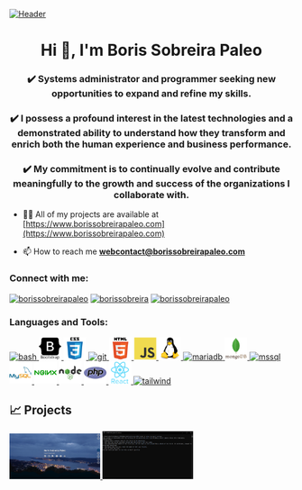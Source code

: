 [![Header](https://www.borissobreirapaleo.com/assets/landscapeNight-NTPZqMUJ.png "Header")](https://www.borissobreirapaleo.com/)

<h1 align="center">Hi 👋, I'm Boris Sobreira Paleo</h1>
<h3 align="center">✔️ Systems administrator and programmer seeking new opportunities to expand and refine my skills.</h3>
<h3 align="center">✔️ I possess a profound interest in the latest technologies and a demonstrated ability to understand how they transform and enrich both the human experience and business performance.</h3>
<h3 align="center">✔️ My commitment is to continually evolve and contribute meaningfully to the growth and success of the organizations I collaborate with.</h3>

- 👨‍💻 All of my projects are available at [https://www.borissobreirapaleo.com](https://www.borissobreirapaleo.com)

- 📫 How to reach me **webcontact@borissobreirapaleo.com**

<h3 align="left">Connect with me:</h3>
<p align="left">
<a href="https://linkedin.com/in/borissobreirapaleo" target="blank"><img align="center" src="https://raw.githubusercontent.com/rahuldkjain/github-profile-readme-generator/master/src/images/icons/Social/linked-in-alt.svg" alt="borissobreirapaleo" height="30" width="40" /></a>
<a href="https://www.hackerrank.com/borissobreira" target="blank"><img align="center" src="https://raw.githubusercontent.com/rahuldkjain/github-profile-readme-generator/master/src/images/icons/Social/hackerrank.svg" alt="borissobreira" height="30" width="40" /></a>
<a href="https://www.leetcode.com/borissobreirapaleo" target="blank"><img align="center" src="https://raw.githubusercontent.com/rahuldkjain/github-profile-readme-generator/master/src/images/icons/Social/leet-code.svg" alt="borissobreirapaleo" height="30" width="40" /></a>
</p>

<h3 align="left">Languages and Tools:</h3>
<p align="left"> <a href="https://www.gnu.org/software/bash/" target="_blank" rel="noreferrer"> <img src="https://www.vectorlogo.zone/logos/gnu_bash/gnu_bash-icon.svg" alt="bash" width="40" height="40"/> </a> <a href="https://getbootstrap.com" target="_blank" rel="noreferrer"> <img src="https://raw.githubusercontent.com/devicons/devicon/master/icons/bootstrap/bootstrap-plain-wordmark.svg" alt="bootstrap" width="40" height="40"/> </a> <a href="https://www.w3schools.com/css/" target="_blank" rel="noreferrer"> <img src="https://raw.githubusercontent.com/devicons/devicon/master/icons/css3/css3-original-wordmark.svg" alt="css3" width="40" height="40"/> </a> <a href="https://git-scm.com/" target="_blank" rel="noreferrer"> <img src="https://www.vectorlogo.zone/logos/git-scm/git-scm-icon.svg" alt="git" width="40" height="40"/> </a> <a href="https://www.w3.org/html/" target="_blank" rel="noreferrer"> <img src="https://raw.githubusercontent.com/devicons/devicon/master/icons/html5/html5-original-wordmark.svg" alt="html5" width="40" height="40"/> </a> <a href="https://developer.mozilla.org/en-US/docs/Web/JavaScript" target="_blank" rel="noreferrer"> <img src="https://raw.githubusercontent.com/devicons/devicon/master/icons/javascript/javascript-original.svg" alt="javascript" width="40" height="40"/> </a> <a href="https://www.linux.org/" target="_blank" rel="noreferrer"> <img src="https://raw.githubusercontent.com/devicons/devicon/master/icons/linux/linux-original.svg" alt="linux" width="40" height="40"/> </a> <a href="https://mariadb.org/" target="_blank" rel="noreferrer"> <img src="https://www.vectorlogo.zone/logos/mariadb/mariadb-icon.svg" alt="mariadb" width="40" height="40"/> </a> <a href="https://www.mongodb.com/" target="_blank" rel="noreferrer"> <img src="https://raw.githubusercontent.com/devicons/devicon/master/icons/mongodb/mongodb-original-wordmark.svg" alt="mongodb" width="40" height="40"/> </a> <a href="https://www.microsoft.com/en-us/sql-server" target="_blank" rel="noreferrer"> <img src="https://www.svgrepo.com/show/303229/microsoft-sql-server-logo.svg" alt="mssql" width="40" height="40"/> </a> <a href="https://www.mysql.com/" target="_blank" rel="noreferrer"> <img src="https://raw.githubusercontent.com/devicons/devicon/master/icons/mysql/mysql-original-wordmark.svg" alt="mysql" width="40" height="40"/> </a> <a href="https://www.nginx.com" target="_blank" rel="noreferrer"> <img src="https://raw.githubusercontent.com/devicons/devicon/master/icons/nginx/nginx-original.svg" alt="nginx" width="40" height="40"/> </a> <a href="https://nodejs.org" target="_blank" rel="noreferrer"> <img src="https://raw.githubusercontent.com/devicons/devicon/master/icons/nodejs/nodejs-original-wordmark.svg" alt="nodejs" width="40" height="40"/> </a> <a href="https://www.php.net" target="_blank" rel="noreferrer"> <img src="https://raw.githubusercontent.com/devicons/devicon/master/icons/php/php-original.svg" alt="php" width="40" height="40"/> </a> <a href="https://reactjs.org/" target="_blank" rel="noreferrer"> <img src="https://raw.githubusercontent.com/devicons/devicon/master/icons/react/react-original-wordmark.svg" alt="react" width="40" height="40"/> </a> <a href="https://tailwindcss.com/" target="_blank" rel="noreferrer"> <img src="https://www.vectorlogo.zone/logos/tailwindcss/tailwindcss-icon.svg" alt="tailwind" width="40" height="40"/> </a> </p>

## 📈 Projects
<a href='https://github.com/BorisSobreiraPaleo/Personal-Website' title="PersonalWeb" target='_blank'>
  <img width='32%'  src='https://github.com/BorisSobreiraPaleo/Personal-Website/blob/main/src/assets/images/projects/enDarkPersonalWeb.png?raw=true' alt='Personal Web' />
</a>
<a href='https://github.com/BorisSobreiraPaleo/Personal-Website' title="PersonalWeb" target='_blank'>
  <img width='32%'  src='https://github.com/BorisSobreiraPaleo/Personal-Website/blob/main/src/assets/images/projects/timelapseGenerator.png?raw=true' alt='Timelapse Generator' />
</a>
